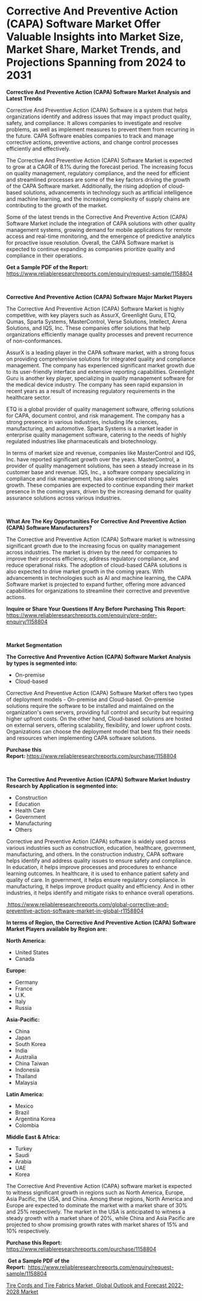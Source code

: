 <p><h1>Corrective And Preventive Action (CAPA) Software Market Offer Valuable Insights into Market Size, Market Share, Market Trends, and Projections Spanning from 2024 to 2031</h1></p><p><strong>Corrective And Preventive Action (CAPA) Software Market Analysis and Latest Trends</strong></p>
<p><p>Corrective And Preventive Action (CAPA) Software is a system that helps organizations identify and address issues that may impact product quality, safety, and compliance. It allows companies to investigate and resolve problems, as well as implement measures to prevent them from recurring in the future. CAPA Software enables companies to track and manage corrective actions, preventive actions, and change control processes efficiently and effectively.</p><p>The Corrective And Preventive Action (CAPA) Software Market is expected to grow at a CAGR of 8.1% during the forecast period. The increasing focus on quality management, regulatory compliance, and the need for efficient and streamlined processes are some of the key factors driving the growth of the CAPA Software market. Additionally, the rising adoption of cloud-based solutions, advancements in technology such as artificial intelligence and machine learning, and the increasing complexity of supply chains are contributing to the growth of the market.</p><p>Some of the latest trends in the Corrective And Preventive Action (CAPA) Software Market include the integration of CAPA solutions with other quality management systems, growing demand for mobile applications for remote access and real-time monitoring, and the emergence of predictive analytics for proactive issue resolution. Overall, the CAPA Software market is expected to continue expanding as companies prioritize quality and compliance in their operations.</p></p>
<p><strong>Get a Sample PDF of the Report:&nbsp;</strong> <a href="https://www.reliableresearchreports.com/enquiry/request-sample/1158804">https://www.reliableresearchreports.com/enquiry/request-sample/1158804</a></p>
<p>&nbsp;</p>
<p><strong>Corrective And Preventive Action (CAPA) Software Major Market Players</strong></p>
<p><p>The Corrective And Preventive Action (CAPA) Software Market is highly competitive, with key players such as AssurX, Greenlight Guru, ETQ, Qumas, Sparta Systems, MasterControl, Verse Solutions, Intellect, Arena Solutions, and IQS, Inc. These companies offer solutions that help organizations efficiently manage quality processes and prevent recurrence of non-conformances.</p><p>AssurX is a leading player in the CAPA software market, with a strong focus on providing comprehensive solutions for integrated quality and compliance management. The company has experienced significant market growth due to its user-friendly interface and extensive reporting capabilities. Greenlight Guru is another key player, specializing in quality management software for the medical device industry. The company has seen rapid expansion in recent years as a result of increasing regulatory requirements in the healthcare sector.</p><p>ETQ is a global provider of quality management software, offering solutions for CAPA, document control, and risk management. The company has a strong presence in various industries, including life sciences, manufacturing, and automotive. Sparta Systems is a market leader in enterprise quality management software, catering to the needs of highly regulated industries like pharmaceuticals and biotechnology.</p><p>In terms of market size and revenue, companies like MasterControl and IQS, Inc. have reported significant growth over the years. MasterControl, a provider of quality management solutions, has seen a steady increase in its customer base and revenue. IQS, Inc., a software company specializing in compliance and risk management, has also experienced strong sales growth. These companies are expected to continue expanding their market presence in the coming years, driven by the increasing demand for quality assurance solutions across various industries.</p></p>
<p>&nbsp;</p>
<p><strong>What Are The Key Opportunities For Corrective And Preventive Action (CAPA) Software Manufacturers?</strong></p>
<p><p>The Corrective and Preventive Action (CAPA) Software market is witnessing significant growth due to the increasing focus on quality management across industries. The market is driven by the need for companies to improve their process efficiency, address regulatory compliance, and reduce operational risks. The adoption of cloud-based CAPA solutions is also expected to drive market growth in the coming years. With advancements in technologies such as AI and machine learning, the CAPA Software market is projected to expand further, offering more advanced capabilities for organizations to streamline their corrective and preventive actions.</p></p>
<p><strong>Inquire or Share Your Questions If Any Before Purchasing This Report:</strong> <a href="https://www.reliableresearchreports.com/enquiry/pre-order-enquiry/1158804">https://www.reliableresearchreports.com/enquiry/pre-order-enquiry/1158804</a></p>
<p>&nbsp;</p>
<p><strong>Market Segmentation</strong></p>
<p><strong>The Corrective And Preventive Action (CAPA) Software Market Analysis by types is segmented into:</strong></p>
<p><ul><li>On-premise</li><li>Cloud-based</li></ul></p>
<p><p>Corrective And Preventive Action (CAPA) Software Market offers two types of deployment models - On-premise and Cloud-based. On-premise solutions require the software to be installed and maintained on the organization's own servers, providing full control and security but requiring higher upfront costs. On the other hand, Cloud-based solutions are hosted on external servers, offering scalability, flexibility, and lower upfront costs. Organizations can choose the deployment model that best fits their needs and resources when implementing CAPA software solutions.</p></p>
<p><strong>Purchase this Report:&nbsp;</strong><a href="https://www.reliableresearchreports.com/purchase/1158804">https://www.reliableresearchreports.com/purchase/1158804</a></p>
<p>&nbsp;</p>
<p><strong>The Corrective And Preventive Action (CAPA) Software Market Industry Research by Application is segmented into:</strong></p>
<p><ul><li>Construction</li><li>Education</li><li>Health Care</li><li>Government</li><li>Manufacturing</li><li>Others</li></ul></p>
<p><p>Corrective and Preventive Action (CAPA) software is widely used across various industries such as construction, education, healthcare, government, manufacturing, and others. In the construction industry, CAPA software helps identify and address quality issues to ensure safety and compliance. In education, it helps improve processes and procedures to enhance learning outcomes. In healthcare, it is used to enhance patient safety and quality of care. In government, it helps ensure regulatory compliance. In manufacturing, it helps improve product quality and efficiency. And in other industries, it helps identify and mitigate risks to enhance overall operations.</p></p>
<p><a href="https://www.reliableresearchreports.com/global-corrective-and-preventive-action-software-market-in-global-r1158804">&nbsp;https://www.reliableresearchreports.com/global-corrective-and-preventive-action-software-market-in-global-r1158804</a></p>
<p><strong>In terms of Region, the Corrective And Preventive Action (CAPA) Software Market Players available by Region are:</strong></p>
<p>
    <p> <strong> North America: </strong>
        <ul>
            <li>United States</li>
            <li>Canada</li>
        </ul>
        </p> 
    <p> <strong> Europe: </strong>
        <ul>
            <li>Germany</li>
            <li>France</li>
            <li>U.K.</li>
            <li>Italy</li>
            <li>Russia</li>
        </ul>
        </p> 
    <p> <strong> Asia-Pacific: </strong>
        <ul>
            <li>China</li>
            <li>Japan</li>
            <li>South Korea</li>
            <li>India</li>
            <li>Australia</li>
            <li>China Taiwan</li>
            <li>Indonesia</li>
            <li>Thailand</li>
            <li>Malaysia</li>
        </ul>
        </p> 
    <p> <strong> Latin America: </strong>
        <ul>
            <li>Mexico</li>
            <li>Brazil</li>
            <li>Argentina Korea</li>
            <li>Colombia</li>
        </ul>
        </p> 
    <p> <strong> Middle East & Africa: </strong>
        <ul>
            <li>Turkey</li>
            <li>Saudi</li>
            <li>Arabia</li>
            <li>UAE</li>
            <li>Korea</li>
        </ul>
    </p>
    </p>
<p><p>The Corrective And Preventive Action (CAPA) software market is expected to witness significant growth in regions such as North America, Europe, Asia Pacific, the USA, and China. Among these regions, North America and Europe are expected to dominate the market with a market share of 30% and 25% respectively. The market in the USA is anticipated to witness a steady growth with a market share of 20%, while China and Asia Pacific are projected to show promising growth rates with market shares of 15% and 10% respectively.</p></p>
<p><strong>Purchase this Report: </strong><a href="https://www.reliableresearchreports.com/purchase/1158804">https://www.reliableresearchreports.com/purchase/1158804</a></p>
<p>&nbsp;<strong>Get a Sample PDF of the Report:&nbsp;&nbsp;</strong><a href="https://www.reliableresearchreports.com/enquiry/request-sample/1158804">https://www.reliableresearchreports.com/enquiry/request-sample/1158804</a></p>
<p><strong></strong></p>
<p><p><a href="https://github.com/EdwarWatkinXXdd/Market-Research-Report-List-1/blob/main/tire-cords-and-tire-fabrics-market-global-outlook-and-forecast-2022-2028-market.md">Tire Cords and Tire Fabrics Market, Global Outlook and Forecast 2022-2028 Market</a></p></p>